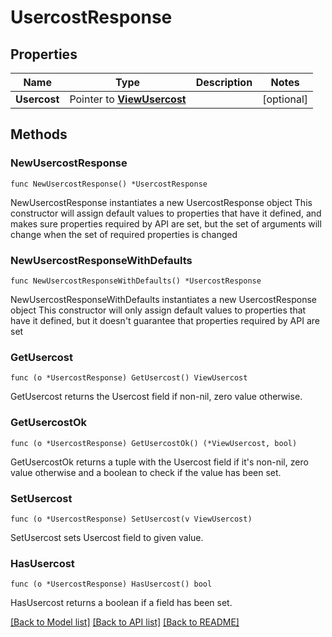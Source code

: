 # UsercostResponse

## Properties

Name | Type | Description | Notes
------------ | ------------- | ------------- | -------------
**Usercost** | Pointer to [**ViewUsercost**](ViewUsercost.md) |  | [optional] 

## Methods

### NewUsercostResponse

`func NewUsercostResponse() *UsercostResponse`

NewUsercostResponse instantiates a new UsercostResponse object
This constructor will assign default values to properties that have it defined,
and makes sure properties required by API are set, but the set of arguments
will change when the set of required properties is changed

### NewUsercostResponseWithDefaults

`func NewUsercostResponseWithDefaults() *UsercostResponse`

NewUsercostResponseWithDefaults instantiates a new UsercostResponse object
This constructor will only assign default values to properties that have it defined,
but it doesn't guarantee that properties required by API are set

### GetUsercost

`func (o *UsercostResponse) GetUsercost() ViewUsercost`

GetUsercost returns the Usercost field if non-nil, zero value otherwise.

### GetUsercostOk

`func (o *UsercostResponse) GetUsercostOk() (*ViewUsercost, bool)`

GetUsercostOk returns a tuple with the Usercost field if it's non-nil, zero value otherwise
and a boolean to check if the value has been set.

### SetUsercost

`func (o *UsercostResponse) SetUsercost(v ViewUsercost)`

SetUsercost sets Usercost field to given value.

### HasUsercost

`func (o *UsercostResponse) HasUsercost() bool`

HasUsercost returns a boolean if a field has been set.


[[Back to Model list]](../README.md#documentation-for-models) [[Back to API list]](../README.md#documentation-for-api-endpoints) [[Back to README]](../README.md)


